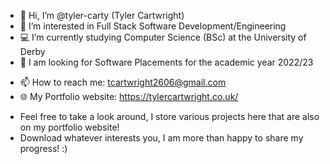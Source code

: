 - 👋 Hi, I’m @tyler-carty (Tyler Cartwright)
- 👀 I’m interested in Full Stack Software Development/Engineering
- 💻 I’m currently studying Computer Science (BSc) at the University of Derby
- 💼 I am looking for Software Placements for the academic year 2022/23
* 📫 How to reach me: tcartwright2606@gmail.com
* 🌐 My Portfolio website: <a href="https://tylercartwright.co.uk/" target="_blank">https://tylercartwright.co.uk/</a>

- Feel free to take a look around, I store various projects here that are also on my portfolio website!
- Download whatever interests you, I am more than happy to share my progress! :)

<!---
tyler-carty/tyler-carty is a ✨ special ✨ repository because its `README.md` (this file) appears on your GitHub profile.
You can click the Preview link to take a look at your changes.
--->
